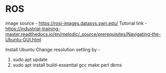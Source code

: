 # ROS
image source - https://rosi-images.datasys.swri.edu/
Tutorial link - 
https://industrial-training-master.readthedocs.io/en/melodic/_source/prerequisites/Navigating-the-Ubuntu-GUI.html


Install Ubuntu
Change resolution setting by -
1. sudo apt update
2. sudo apt install build-essential gcc make perl dkms

